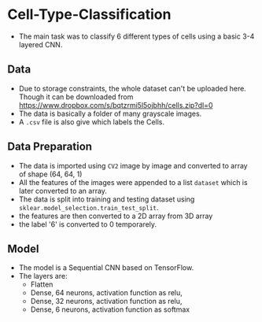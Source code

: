 # Cell-Type-Classification
- The main task was to classify 6 different types of cells using a basic 3-4 layered CNN.

## Data
- Due to storage constraints, the whole dataset can't be uploaded here. Though it can be downloaded from https://www.dropbox.com/s/bqtzrmi5l5ojbhh/cells.zip?dl=0
- The data is basically a folder of many grayscale images.
- A `.csv` file is also give which labels the Cells.

## Data Preparation
- The data is imported using `CV2` image by image and converted to array of shape (64, 64, 1) 
- All the features of the images were appended to a list `dataset` which is later converted to an array.
- The data is split into training and testing dataset using `sklear.model_selection.train_test_split`.
- the features are then converted to a 2D array from 3D array
- the label '6' is converted to 0 temporarely.

## Model 

- The model is a Sequential CNN based on TensorFlow.
- The layers are:
  - Flatten
  - Dense, 64 neurons, activation function as relu,
  - Dense, 32 neurons, activation function as relu,
  - Dense, 6 neurons, activation function as softmax
